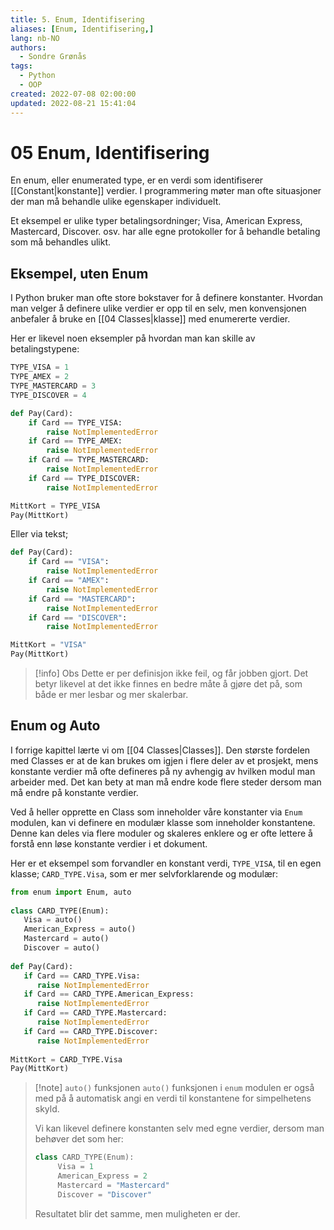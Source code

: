 ```yaml
---
title: 5. Enum, Identifisering
aliases: [Enum, Identifisering,]
lang: nb-NO
authors:
  - Sondre Grønås
tags:
  - Python
  - OOP
created: 2022-07-08 02:00:00
updated: 2022-08-21 15:41:04
---
```

# 05 Enum, Identifisering
En enum, eller enumerated type, er en verdi som identifiserer [[Constant|konstante]] verdier. I programmering møter man ofte situasjoner der man må behandle ulike egenskaper individuelt.

Et eksempel er ulike typer betalingsordninger; Visa, American Express, Mastercard, Discover. osv. har alle egne protokoller for å behandle betaling som må behandles ulikt.

## Eksempel, uten Enum
I Python bruker man ofte store bokstaver for å definere konstanter. Hvordan man velger å definere ulike verdier er opp til en selv, men konvensjonen anbefaler å bruke en [[04 Classes|klasse]] med enumererte verdier.

Her er likevel noen eksempler på hvordan man kan skille av betalingstypene:

```python
TYPE_VISA = 1
TYPE_AMEX = 2
TYPE_MASTERCARD = 3
TYPE_DISCOVER = 4

def Pay(Card):
	if Card == TYPE_VISA:
		raise NotImplementedError
	if Card == TYPE_AMEX:
		raise NotImplementedError
	if Card == TYPE_MASTERCARD:
		raise NotImplementedError
	if Card == TYPE_DISCOVER:
		raise NotImplementedError

MittKort = TYPE_VISA
Pay(MittKort)
```

Eller via tekst;
```python
def Pay(Card):
	if Card == "VISA":
		raise NotImplementedError
	if Card == "AMEX":
		raise NotImplementedError
	if Card == "MASTERCARD":
		raise NotImplementedError
	if Card == "DISCOVER":
		raise NotImplementedError

MittKort = "VISA"
Pay(MittKort)
```

> [!info] Obs
> Dette er per definisjon ikke feil, og får jobben gjort.
> Det betyr likevel at det ikke finnes en bedre måte å gjøre det på, som både er mer lesbar og mer skalerbar.


## Enum og Auto
I forrige kapittel lærte vi om [[04 Classes|Classes]]. Den største fordelen med Classes er at de kan brukes om igjen i flere deler av et prosjekt, mens konstante verdier må ofte defineres på ny avhengig av hvilken modul man arbeider med. Det kan bety at man må endre kode flere steder dersom man må endre på konstante verdier.

Ved å heller opprette en Class som inneholder våre konstanter via `Enum` modulen, kan vi definere en modulær klasse som inneholder konstantene. Denne kan deles via flere moduler og skaleres enklere og er ofte lettere å forstå enn løse konstante verdier i et dokument.

Her er et eksempel som forvandler en konstant verdi, `TYPE_VISA`, til en egen klasse; `CARD_TYPE.Visa`, som er mer selvforklarende og modulær:
```python
from enum import Enum, auto  
  
class CARD_TYPE(Enum):  
   Visa = auto()  
   American_Express = auto()  
   Mastercard = auto()  
   Discover = auto()  
  
def Pay(Card):  
   if Card == CARD_TYPE.Visa:  
      raise NotImplementedError  
   if Card == CARD_TYPE.American_Express:  
      raise NotImplementedError  
   if Card == CARD_TYPE.Mastercard:  
      raise NotImplementedError  
   if Card == CARD_TYPE.Discover:  
      raise NotImplementedError  
  
MittKort = CARD_TYPE.Visa
Pay(MittKort)
```

> [!note] `auto()` funksjonen
> `auto()` funksjonen i `enum` modulen er også med på å automatisk angi en verdi til konstantene for simpelhetens skyld.
>
> Vi kan likevel definere konstanten selv med egne verdier, dersom man behøver det som her:
> ```python
> class CARD_TYPE(Enum):  
>	   Visa = 1
>	   American_Express = 2
>	   Mastercard = "Mastercard"
>	   Discover = "Discover"
> ```
> Resultatet blir det samme, men muligheten er der.


